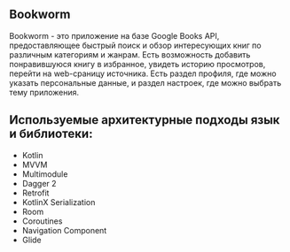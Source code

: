 **Bookworm**
-----------
Bookworm - это приложение на базе Google Books API, предоставляющее быстрый поиск и обзор интересующих книг по различным категориям и жанрам. Есть возможность добавить понравившуюся книгу в избранное, увидеть историю просмотров, перейти на web-сраницу источника. Есть раздел профиля, где можно указать персональные данные, и раздел настроек, где можно выбрать тему приложения.

Используемые архитектурные подходы язык и библиотеки:
------------------------
* Kotlin
* MVVM 
* Multimodule 
* Dagger 2  
* Retrofit
* KotlinX Serialization  
* Room
* Coroutines    
* Navigation Component  
* Glide
